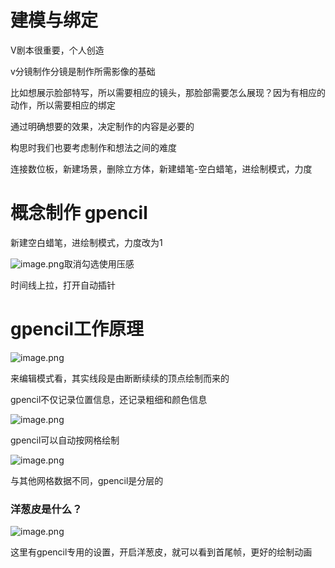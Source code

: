 # 建模与绑定

V剧本很重要，个人创造 

v分镜制作分镜是制作所需影像的基础

比如想展示脸部特写，所以需要相应的镜头，那脸部需要怎么展现？因为有相应的动作，所以需要相应的绑定

通过明确想要的效果，决定制作的内容是必要的

构思时我们也要考虑制作和想法之间的难度

连接数位板，新建场景，删除立方体，新建蜡笔-空白蜡笔，进绘制模式，力度

# 概念制作 gpencil

新建空白蜡笔，进绘制模式，力度改为1

![image.png](https://cdn.jsdelivr.net/gh/ymingZ/note-gen-image-sync@main/2025-07/745fe70e-8bcd-43f4-9d79-f949ee251711.png)取消勾选使用压感

时间线上拉，打开自动插针

# gpencil工作原理

![image.png](https://cdn.jsdelivr.net/gh/ymingZ/note-gen-image-sync@main/2025-07/0041ccb2-ce15-4915-8d7d-1078d13f6b9b.png)

来编辑模式看，其实线段是由断断续续的顶点绘制而来的

gpencil不仅记录位置信息，还记录粗细和颜色信息

![image.png](https://cdn.jsdelivr.net/gh/ymingZ/note-gen-image-sync@main/2025-07/dcbab38f-aad8-40a4-aab7-6a8360deca87.png)

gpencil可以自动按网格绘制

![image.png](https://cdn.jsdelivr.net/gh/ymingZ/note-gen-image-sync@main/2025-07/c0b98565-cd89-4e4a-a0c2-afa0654015e1.png)

与其他网格数据不同，gpencil是分层的

### 洋葱皮是什么？

![image.png](https://cdn.jsdelivr.net/gh/ymingZ/note-gen-image-sync@main/2025-07/aec1821a-e7c6-4d98-a11a-f7d8ddb18243.png)

这里有gpencil专用的设置，开启洋葱皮，就可以看到首尾帧，更好的绘制动画
